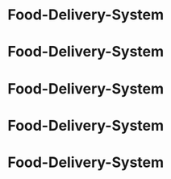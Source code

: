 # Food-Delivery-System
# Food-Delivery-System
# Food-Delivery-System
# Food-Delivery-System
# Food-Delivery-System
